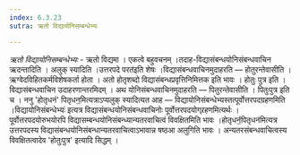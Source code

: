 ```yaml
---
index: 6.3.23
sutra: ऋतो विद्यायोनिसम्बन्धेभ्यः

---
```

_ऋतो विद्यायोनिसम्बन्धेभ्यः_ - ऋतो विद्यमा । एकत्वे बहुवचनम् ।तदाह-विद्यासंबन्धयोनिसंबन्धवाचिन ऋदन्तादिति । अलुक् स्यादिति ।उत्तरपदे परत॑इति शेषः ।विद्यासंबन्धवाचिनमुदाहरति — होतुरन्तेवासीति । ऋग्वेदविहितकर्मविशेषकर्ता होता । अतो होतृशब्दो विद्यासंबन्धप्रवृत्तिनिमित्तक इति भावः । होतुः पुत्र इति । विद्यासंबन्धवाचिन उदाहरणान्तरमिदम् । अथ योनिसंबन्धवाचिनमुदाहरति — पितुरन्तेवासीति । पितुःपुत्र इति च । ननु 'होतृधनं' पितृधन॒मित्यत्राऽप्यलुक् स्यादित्यत आह — विद्यायोनिसंबन्धेभ्यस्तत्पूर्वोत्तरपदग्रहणमिति ।विद्यायोनिसंबन्धेभ्यः॑ इत्यत्र विद्यासंबन्धयोनिसंबन्धवाचिनोः पूर्वोत्तरपदयोग्र्रहणमित्यर्थः । पूर्वोत्तरपदयोरुभयोरपि विद्यासम्बन्धयोनिसंबन्ध्यान्यतरवाचित्वं विवक्षितमिति भावः ।होतृधनं॒॑पितृधन॑मित्यत्र उत्तरपदस्य विद्यासंबन्धयोनिसंबन्धान्यतरवाचित्वाऽभावान्न षष्ठआ अलुगिति भावः । अन्यतरसंबन्धवाचित्वस्य विवक्षितत्वादेव 'होतुःपुत्र' इत्यादि सिद्धम् ।
